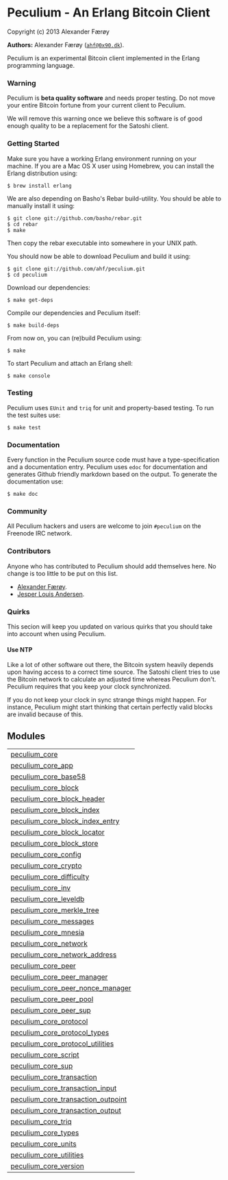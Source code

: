 

# Peculium - An Erlang Bitcoin Client #

Copyright (c) 2013 Alexander Færøy


__Authors:__ Alexander Færøy ([`ahf@0x90.dk`](mailto:ahf@0x90.dk)).

Peculium is an experimental Bitcoin client implemented in the Erlang programming language.


### <a name="Warning">Warning</a> ###

Peculium is **beta quality software** and needs proper testing. Do not move your
entire Bitcoin fortune from your current client to Peculium.

We will remove this warning once we believe this software is of good enough
quality to be a replacement for the Satoshi client.


### <a name="Getting_Started">Getting Started</a> ###

Make sure you have a working Erlang environment running on your machine. If you
are a Mac OS X user using Homebrew, you can install the Erlang distribution using:

```
$ brew install erlang
```

We are also depending on Basho's Rebar build-utility. You should be able to
manually install it using:

```
$ git clone git://github.com/basho/rebar.git
$ cd rebar
$ make
```

Then copy the rebar executable into somewhere in your UNIX path.

You should now be able to download Peculium and build it using:

```
$ git clone git://github.com/ahf/peculium.git
$ cd peculium
```

Download our dependencies:

```
$ make get-deps
```

Compile our dependencies and Peculium itself:

```
$ make build-deps
```

From now on, you can (re)build Peculium using:

```
$ make
```

To start Peculium and attach an Erlang shell:

```
$ make console
```


### <a name="Testing">Testing</a> ###

Peculium uses `EUnit` and `triq` for unit and property-based testing. To run
the test suites use:

```
$ make test
```


### <a name="Documentation">Documentation</a> ###

Every function in the Peculium source code must have a type-specification and a
documentation entry. Peculium uses `edoc` for documentation and generates
Github friendly markdown based on the output. To generate the documentation
use:

```
$ make doc
```


### <a name="Community">Community</a> ###

All Peculium hackers and users are welcome to join `#peculium` on the Freenode
IRC network.


### <a name="Contributors">Contributors</a> ###

Anyone who has contributed to Peculium should add themselves here. No change is
too little to be put on this list.

- [Alexander Færøy](https://github.com/ahf).
- [Jesper Louis Andersen](https://github.com/jlouis).


### <a name="Quirks">Quirks</a> ###

This secion will keep you updated on various quirks that you should take into
account when using Peculium.


#### <a name="Use_NTP">Use NTP</a> ####

Like a lot of other software out there, the Bitcoin system heavily depends upon
having access to a correct time source. The Satoshi client tries to use the
Bitcoin network to calculate an adjusted time whereas Peculium don't. Peculium
requires that you keep your clock synchronized.

If you do not keep your clock in sync strange things might happen. For
instance, Peculium might start thinking that certain perfectly valid blocks are
invalid because of this.


## Modules ##


<table width="100%" border="0" summary="list of modules">
<tr><td><a href="https://github.com/ahf/peculium_core/blob/master/doc/peculium_core.md" class="module">peculium_core</a></td></tr>
<tr><td><a href="https://github.com/ahf/peculium_core/blob/master/doc/peculium_core_app.md" class="module">peculium_core_app</a></td></tr>
<tr><td><a href="https://github.com/ahf/peculium_core/blob/master/doc/peculium_core_base58.md" class="module">peculium_core_base58</a></td></tr>
<tr><td><a href="https://github.com/ahf/peculium_core/blob/master/doc/peculium_core_block.md" class="module">peculium_core_block</a></td></tr>
<tr><td><a href="https://github.com/ahf/peculium_core/blob/master/doc/peculium_core_block_header.md" class="module">peculium_core_block_header</a></td></tr>
<tr><td><a href="https://github.com/ahf/peculium_core/blob/master/doc/peculium_core_block_index.md" class="module">peculium_core_block_index</a></td></tr>
<tr><td><a href="https://github.com/ahf/peculium_core/blob/master/doc/peculium_core_block_index_entry.md" class="module">peculium_core_block_index_entry</a></td></tr>
<tr><td><a href="https://github.com/ahf/peculium_core/blob/master/doc/peculium_core_block_locator.md" class="module">peculium_core_block_locator</a></td></tr>
<tr><td><a href="https://github.com/ahf/peculium_core/blob/master/doc/peculium_core_block_store.md" class="module">peculium_core_block_store</a></td></tr>
<tr><td><a href="https://github.com/ahf/peculium_core/blob/master/doc/peculium_core_config.md" class="module">peculium_core_config</a></td></tr>
<tr><td><a href="https://github.com/ahf/peculium_core/blob/master/doc/peculium_core_crypto.md" class="module">peculium_core_crypto</a></td></tr>
<tr><td><a href="https://github.com/ahf/peculium_core/blob/master/doc/peculium_core_difficulty.md" class="module">peculium_core_difficulty</a></td></tr>
<tr><td><a href="https://github.com/ahf/peculium_core/blob/master/doc/peculium_core_inv.md" class="module">peculium_core_inv</a></td></tr>
<tr><td><a href="https://github.com/ahf/peculium_core/blob/master/doc/peculium_core_leveldb.md" class="module">peculium_core_leveldb</a></td></tr>
<tr><td><a href="https://github.com/ahf/peculium_core/blob/master/doc/peculium_core_merkle_tree.md" class="module">peculium_core_merkle_tree</a></td></tr>
<tr><td><a href="https://github.com/ahf/peculium_core/blob/master/doc/peculium_core_messages.md" class="module">peculium_core_messages</a></td></tr>
<tr><td><a href="https://github.com/ahf/peculium_core/blob/master/doc/peculium_core_mnesia.md" class="module">peculium_core_mnesia</a></td></tr>
<tr><td><a href="https://github.com/ahf/peculium_core/blob/master/doc/peculium_core_network.md" class="module">peculium_core_network</a></td></tr>
<tr><td><a href="https://github.com/ahf/peculium_core/blob/master/doc/peculium_core_network_address.md" class="module">peculium_core_network_address</a></td></tr>
<tr><td><a href="https://github.com/ahf/peculium_core/blob/master/doc/peculium_core_peer.md" class="module">peculium_core_peer</a></td></tr>
<tr><td><a href="https://github.com/ahf/peculium_core/blob/master/doc/peculium_core_peer_manager.md" class="module">peculium_core_peer_manager</a></td></tr>
<tr><td><a href="https://github.com/ahf/peculium_core/blob/master/doc/peculium_core_peer_nonce_manager.md" class="module">peculium_core_peer_nonce_manager</a></td></tr>
<tr><td><a href="https://github.com/ahf/peculium_core/blob/master/doc/peculium_core_peer_pool.md" class="module">peculium_core_peer_pool</a></td></tr>
<tr><td><a href="https://github.com/ahf/peculium_core/blob/master/doc/peculium_core_peer_sup.md" class="module">peculium_core_peer_sup</a></td></tr>
<tr><td><a href="https://github.com/ahf/peculium_core/blob/master/doc/peculium_core_protocol.md" class="module">peculium_core_protocol</a></td></tr>
<tr><td><a href="https://github.com/ahf/peculium_core/blob/master/doc/peculium_core_protocol_types.md" class="module">peculium_core_protocol_types</a></td></tr>
<tr><td><a href="https://github.com/ahf/peculium_core/blob/master/doc/peculium_core_protocol_utilities.md" class="module">peculium_core_protocol_utilities</a></td></tr>
<tr><td><a href="https://github.com/ahf/peculium_core/blob/master/doc/peculium_core_script.md" class="module">peculium_core_script</a></td></tr>
<tr><td><a href="https://github.com/ahf/peculium_core/blob/master/doc/peculium_core_sup.md" class="module">peculium_core_sup</a></td></tr>
<tr><td><a href="https://github.com/ahf/peculium_core/blob/master/doc/peculium_core_transaction.md" class="module">peculium_core_transaction</a></td></tr>
<tr><td><a href="https://github.com/ahf/peculium_core/blob/master/doc/peculium_core_transaction_input.md" class="module">peculium_core_transaction_input</a></td></tr>
<tr><td><a href="https://github.com/ahf/peculium_core/blob/master/doc/peculium_core_transaction_outpoint.md" class="module">peculium_core_transaction_outpoint</a></td></tr>
<tr><td><a href="https://github.com/ahf/peculium_core/blob/master/doc/peculium_core_transaction_output.md" class="module">peculium_core_transaction_output</a></td></tr>
<tr><td><a href="https://github.com/ahf/peculium_core/blob/master/doc/peculium_core_triq.md" class="module">peculium_core_triq</a></td></tr>
<tr><td><a href="https://github.com/ahf/peculium_core/blob/master/doc/peculium_core_types.md" class="module">peculium_core_types</a></td></tr>
<tr><td><a href="https://github.com/ahf/peculium_core/blob/master/doc/peculium_core_units.md" class="module">peculium_core_units</a></td></tr>
<tr><td><a href="https://github.com/ahf/peculium_core/blob/master/doc/peculium_core_utilities.md" class="module">peculium_core_utilities</a></td></tr>
<tr><td><a href="https://github.com/ahf/peculium_core/blob/master/doc/peculium_core_version.md" class="module">peculium_core_version</a></td></tr></table>


